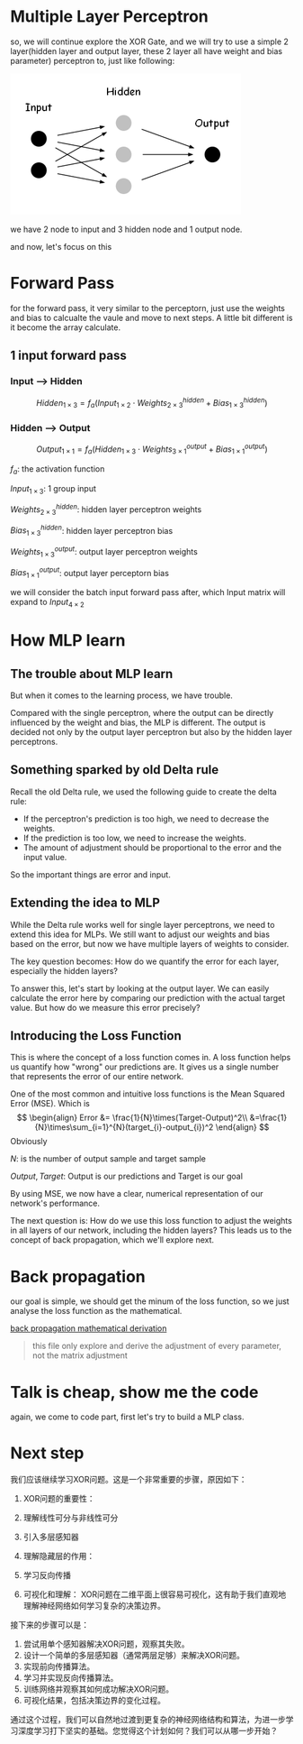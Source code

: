 # Multiple Layer Perceptron

so, we will continue explore the XOR Gate, and we will try to use a simple 2 layer(hidden layer and output layer, these 2 layer all have weight and bias parameter) perceptron to, just like following:

![png](../images/Ch02/XOR-Neural-Network.png)

we have 2 node to input and 3 hidden node and 1 output node.

and now, let's focus on this 

# Forward Pass

for the forward pass, it very similar to the perceptorn, just use the weights and bias to calcualte the vaule and move to next steps. A little bit different is it become the array calculate.

## 1 input forward pass

### Input --> Hidden

$$
Hidden_{1\times3} = f_a(Input_{1\times2} \cdot Weights_{2\times3}^{hidden}+Bias_{1\times3}^{hidden})
$$

### Hidden --> Output

$$
Output_{1\times1}=f_a(Hidden_{1\times3}\cdot Weights_{3\times1}^{output}+Bias_{1\times1}^{output})
$$

$f_a$: the activation function

$Input_{1\times3}$: 1 group input

$Weights_{2\times3}^{hidden}$: hidden layer perceptron weights

$Bias_{1\times3}^{hidden}$: hidden layer perceptron bias

$Weights_{1\times3}^{output}$: output layer perceptron weights

$Bias_{1\times1}^{output}$: output layer perceptorn bias

we will consider the batch input forward pass after, which Input matrix will expand to $Input_{4\times2}$

# How MLP learn

## The trouble about MLP learn

But when it comes to the learning process, we have trouble.

Compared with the single perceptron, where the output can be directly influenced by the weight and bias, the MLP is different. The output is decided not only by the output layer perceptron but also by the hidden layer perceptrons.

## Something sparked by old Delta rule

Recall the old Delta rule, we used the following guide to create the delta rule:

- If the perceptron's prediction is too high, we need to decrease the weights.
- If the prediction is too low, we need to increase the weights.
- The amount of adjustment should be proportional to the error and the input value.

So the important things are error and input.

## Extending the idea to MLP

While the Delta rule works well for single layer perceptrons, we need to extend this idea for MLPs. We still want to adjust our weights and bias based on the error, but now we have multiple layers of weights to consider.

The key question becomes: How do we quantify the error for each layer, especially the hidden layers?

To answer this, let's start by looking at the output layer. We can easily calculate the error here by comparing our prediction with the actual target value. But how do we measure this error precisely?

## Introducing the Loss Function

This is where the concept of a loss function comes in. A loss function helps us quantify how "wrong" our predictions are. It gives us a single number that represents the error of our entire network.

One of the most common and intuitive loss functions is the Mean Squared Error (MSE). Which is
$$
\begin{align}
Error &= \frac{1}{N}\times(Target-Output)^2\\
      &=\frac{1}{N}\times\sum_{i=1}^{N}(target_{i}-output_{i})^2
\end{align}
$$
Obviously

$N$: is the number of output sample and target sample

$Output, Target$: Output is our predictions and Target is our goal



By using MSE, we now have a clear, numerical representation of our network's performance.

The next question is: How do we use this loss function to adjust the weights in all layers of our network, including the hidden layers? This leads us to the concept of back propagation, which we'll explore next.

# Back propagation

our goal is simple, we should get the minum of the loss function, so we just analyse the loss function as the mathematical.

[back propagation mathematical derivation](./BackPropagation.md)

> this file only explore and derive the adjustment of every parameter, not the matrix adjustment

# Talk is cheap, show me the code

again, we come to code part, first let's try to build a MLP class.







# Next step

我们应该继续学习XOR问题。这是一个非常重要的步骤，原因如下：

1. XOR问题的重要性：
   
2. 理解线性可分与非线性可分
   
3. 引入多层感知器
   
4. 理解隐藏层的作用：
   
5. 学习反向传播
   
6. 可视化和理解：
   XOR问题在二维平面上很容易可视化，这有助于我们直观地理解神经网络如何学习复杂的决策边界。

接下来的步骤可以是：

1. 尝试用单个感知器解决XOR问题，观察其失败。
2. 设计一个简单的多层感知器（通常两层足够）来解决XOR问题。
3. 实现前向传播算法。
4. 学习并实现反向传播算法。
5. 训练网络并观察其如何成功解决XOR问题。
6. 可视化结果，包括决策边界的变化过程。

通过这个过程，我们可以自然地过渡到更复杂的神经网络结构和算法，为进一步学习深度学习打下坚实的基础。您觉得这个计划如何？我们可以从哪一步开始？